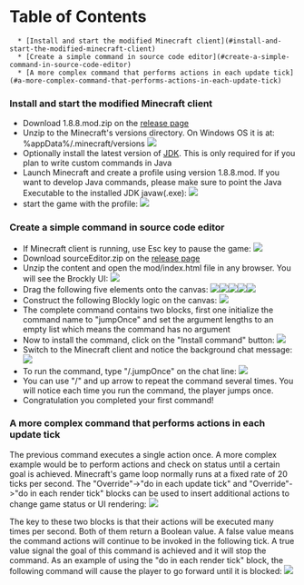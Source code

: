 Table of Contents
=================

      * [Install and start the modified Minecraft client](#install-and-start-the-modified-minecraft-client)
      * [Create a simple command in source code editor](#create-a-simple-command-in-source-code-editor)
      * [A more complex command that performs actions in each update tick](#a-more-complex-command-that-performs-actions-in-each-update-tick)

### Install and start the modified Minecraft client
* Download 1.8.8.mod.zip on the [release page](https://github.com/minecraftkids/minecraftOpenMod/releases)
* Unzip to the Minecraft's versions directory. On Windows OS it is at: %appData%/.minecraft/versions
![](https://raw.githubusercontent.com/minecraftkids/minecraftOpenMod/master/doc/tutorial/mcInstall.JPG)
* Optionally install the latest version of [JDK](http://www.oracle.com/technetwork/java/javase/downloads/jdk8-downloads-2133151.html). This is only required for if you plan to write custom commands in Java 
* Launch Minecraft and create a profile using version 1.8.8.mod. If you want to develop Java commands, please make sure to point the Java Executable to the installed JDK javaw(.exe):
![](https://raw.githubusercontent.com/minecraftkids/minecraftOpenMod/master/doc/tutorial/mcModProfile.JPG)
* start the game with the profile:
![](https://raw.githubusercontent.com/minecraftkids/minecraftOpenMod/master/doc/tutorial/mcLaunchMod.JPG)

### Create a simple command in source code editor
* If Minecraft client is running, use Esc key to pause the game:
![](https://raw.githubusercontent.com/minecraftkids/minecraftOpenMod/master/doc/tutorial/mcPaulsed.jpg)
* Download sourceEditor.zip on the [release page](../releases)
* Unzip the content and open the mod/index.html file in any browser. You will see the Brockly UI:
![](https://raw.githubusercontent.com/minecraftkids/minecraftOpenMod/master/doc/tutorial/blockClean.JPG)
* Drag the following five elements onto the canvas:
![](https://raw.githubusercontent.com/minecraftkids/minecraftOpenMod/master/doc/tutorial/blocklyInitializeCmd.JPG)![](https://raw.githubusercontent.com/minecraftkids/minecraftOpenMod/master/doc/tutorial/blocklyExecuteOnce.JPG)![](https://raw.githubusercontent.com/minecraftkids/minecraftOpenMod/master/doc/tutorial/blocklyTextString.JPG)![](https://raw.githubusercontent.com/minecraftkids/minecraftOpenMod/master/doc/tutorial/blocklyEmptyList.JPG)![](https://raw.githubusercontent.com/minecraftkids/minecraftOpenMod/master/doc/tutorial/blocklyJumpOnce.JPG)
* Construct the following Blockly logic on the canvas:
![](https://raw.githubusercontent.com/minecraftkids/minecraftOpenMod/master/doc/tutorial/jumpOnceComplete.JPG)
* The complete command contains two blocks, first one initialize the command name to "jumpOnce" and set the argument lengths to an empty list which means the command has no argument
* Now to install the command, click on the "Install command" button:
![](https://raw.githubusercontent.com/minecraftkids/minecraftOpenMod/master/doc/tutorial/blocklyInstallCmd.JPG)
* Switch to the Minecraft client and notice the background chat message:
![](https://raw.githubusercontent.com/minecraftkids/minecraftOpenMod/master/doc/tutorial/mcCommandLoaded.JPG)
* To run the command, type "/.jumpOnce" on the chat line:
![](https://raw.githubusercontent.com/minecraftkids/minecraftOpenMod/master/doc/tutorial/mcCmdInput.JPG)
* You can use "/" and up arrow to repeat the command several times. You will notice each time you run the command, the player jumps once. 
* Congratulation you completed your first command!

### A more complex command that performs actions in each update tick 

The previous command executes a single action once. A more complex example would be to perform actions and check on status until a certain goal is achieved. Minecraft's game loop normally runs at a fixed rate of 20 ticks per second. The "Override"->"do in each update tick" and "Override"->"do in each render tick" blocks can be used to insert additional actions to change game status or UI rendering:
![](https://raw.githubusercontent.com/minecraftkids/minecraftOpenMod/master/doc/tutorial/blockyTickOverrides.JPG)

The key to these two blocks is that their actions will be executed many times per second. Both of them return a Boolean value. A false value means the command actions will continue to be invoked in the following tick. A true value signal the goal of this command is achieved and it will stop the command. As an example of using the "do in each render tick" block, the following command will cause the player to go forward until it is blocked:
![](https://raw.githubusercontent.com/minecraftkids/minecraftOpenMod/master/doc/tutorial/goFwd.JPG)

